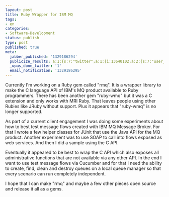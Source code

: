 ```yaml
---
layout: post
title: Ruby Wrapper for IBM MQ
tags:
- en
categories:
- Software-Development
status: publish
type: post
published: true
meta:
  jabber_published: '1329186294'
  publicize_results: a:1:{s:7:"twitter";a:1:{i:13640102;a:2:{s:7:"user_id";s:10:"snscaimito";s:7:"post_id";s:18:"169245702512328704";}}}
  _wpas_done_twitter: '1'
  email_notification: '1329186295'
---
```

<p>Currently I'm working on a Ruby gem called "rmq". It is a wrapper library to make the C language API of IBM's MQ product available to Ruby programmers. There has been another gem "ruby-wmq" but it was a C extension and only works with MRI Ruby. That leaves people using other Rubies like JRuby without support. Plus it appears that "ruby-wmq" is no longer supported.</p>
<p>As part of a current client engagement I was doing some experiments about how to best test message flows created with IBM MQ Message Broker. For that I wrote a few helper classes for JUnit that use the Java API for the MQ product. Another experiment was to use SOAP to call into flows exposed as web services. And then I did a sample using the C API.</p>
<p>Eventually it appeared to be best to wrap the C API which also exposes all administrative functions that are not available via any other API. In the end I want to use test message flows via Cucumber and for that I need the ability to create, find, clean and destroy queues on a local queue manager so that every scenario can run completely independent.</p>
<p>I hope that I can make "rmq" and maybe a few other pieces open source and release it all as a gems.</p>
<p> </p>
